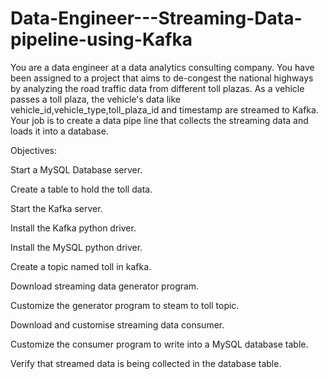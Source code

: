 # Data-Engineer---Streaming-Data-pipeline-using-Kafka
You are a data engineer at a data analytics consulting company. You have been assigned to a project that aims to de-congest the national highways by analyzing the road traffic data from different toll plazas. As a vehicle passes a toll plaza, the vehicle's data like vehicle_id,vehicle_type,toll_plaza_id and timestamp are streamed to Kafka. Your job is to create a data pipe line that collects the streaming data and loads it into a database.

Objectives:

Start a MySQL Database server.

Create a table to hold the toll data.

Start the Kafka server.

Install the Kafka python driver.

Install the MySQL python driver.

Create a topic named toll in kafka.

Download streaming data generator program.

Customize the generator program to steam to toll topic.

Download and customise streaming data consumer.

Customize the consumer program to write into a MySQL database table.

Verify that streamed data is being collected in the database table.
